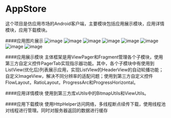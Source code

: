 # AppStore
这个项目是仿应用市场的Android客户端，主要模块包括应用展示模块，应用详情模块，应用下载模块。

####应用图片展示
![image](https://github.com/fengrixin/AppStore/raw/master/Screenshot/01.png)
![image](https://github.com/fengrixin/AppStore/raw/master/Screenshot/02.png)
![image](https://github.com/fengrixin/AppStore/raw/master/Screenshot/03.png)
![image](https://github.com/fengrixin/AppStore/raw/master/Screenshot/04.png)
![image](https://github.com/fengrixin/AppStore/raw/master/Screenshot/05.png)
![image](https://github.com/fengrixin/AppStore/raw/master/Screenshot/06.png)
![image](https://github.com/fengrixin/AppStore/raw/master/Screenshot/07.png)
![image](https://github.com/fengrixin/AppStore/raw/master/Screenshot/08.png)

####应用展示模块
主体框架是用ViewPager和Fragment管理各个子模块，使用第三方自定义控件PagerTab实现指示器功能。其中，各个子模块中有使用到ListView(优化后)列表展示应用，实现ListVIew的HeaderView的自动轮播功能；自定义ImageView，解决不同分辨率的适配问题；使用到第三方自定义控件FlowLayout，RatioLayout，ProgressArc和ProgressHorizontal。

####应用详情模块
使用到第三方库xUtils中的BitmapUtils和ViewUtils。

####应用下载模块
使用HttpHelper访问网络，多线程断点续传下载，使用线程池对线程进行管理。同时对服务器返回的数据进行缓存
